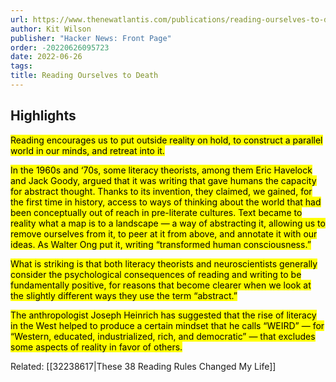 ```yaml
---
url: https://www.thenewatlantis.com/publications/reading-ourselves-to-death
author: Kit Wilson
publisher: "Hacker News: Front Page"
order: -20220626095723
date: 2022-06-26
tags:
title: Reading Ourselves to Death
---
```


## Highlights
<mark>Reading encourages us to put outside reality on hold, to construct a parallel world in our minds, and retreat into it.</mark>

<mark>In the 1960s and ‘70s, some literacy theorists, among them Eric Havelock and Jack Goody, argued that it was writing that gave humans the capacity for abstract thought. Thanks to its invention, they claimed, we gained, for the first time in history, access to ways of thinking about the world that had been conceptually out of reach in pre-literate cultures. Text became to reality what a map is to a landscape — a way of abstracting it, allowing us to remove ourselves from it, to peer at it from above, and annotate it with our ideas. As Walter Ong put it, writing “transformed human consciousness.”</mark>

<mark>What is striking is that both literacy theorists and neuroscientists generally consider the psychological consequences of reading and writing to be fundamentally positive, for reasons that become clearer when we look at the slightly different ways they use the term “abstract.”</mark>

<mark>The anthropologist Joseph Heinrich has suggested that the rise of literacy in the West helped to produce a certain mindset that he calls “WEIRD” — for “Western, educated, industrialized, rich, and democratic” — that excludes some aspects of reality in favor of others.</mark>

Related:
[[32238617|These 38 Reading Rules Changed My Life]]